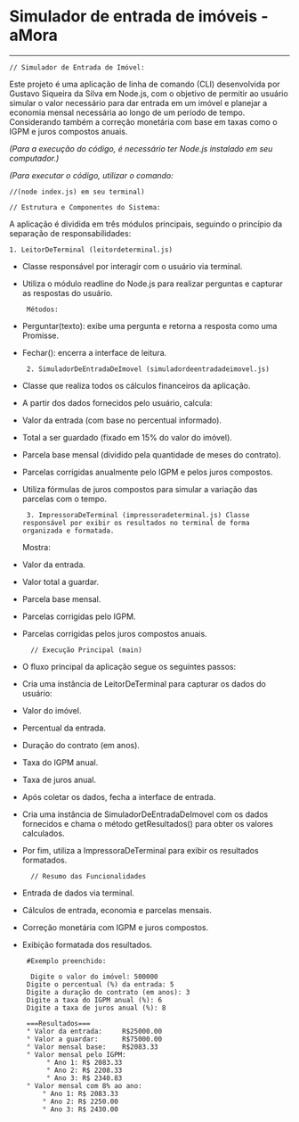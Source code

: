 
# Simulador de entrada de imóveis - aMora
---------------------------------------------------------------
    // Simulador de Entrada de Imóvel: 
Este projeto é uma aplicação de linha de comando (CLI) desenvolvida por Gustavo Siqueira da Silva em Node.js, com o objetivo de permitir ao usuário simular o valor necessário para dar entrada em um imóvel e planejar a economia mensal necessária ao longo de um período de tempo. Considerando também a correção monetária com base em taxas como o IGPM e juros compostos anuais.

*(Para a execução do código, é necessário ter Node.js instalado em seu computador.)*

*(Para executar o código, utilizar o comando:*

    //(node index.js) em seu terminal)

    // Estrutura e Componentes do Sistema:

A aplicação é dividida em três módulos principais, seguindo o princípio da separação de responsabilidades:

    1. LeitorDeTerminal (leitordeterminal.js)

 - Classe responsável por interagir com o usuário via terminal.

 - Utiliza o módulo readline do Node.js para realizar perguntas e capturar as respostas do usuário.

        Métodos:

 - Perguntar(texto): exibe uma pergunta e retorna a resposta como uma Promisse.

 - Fechar(): encerra a interface de leitura.

        2. SimuladorDeEntradaDeImovel (simuladordeentradadeimovel.js)

 - Classe que realiza todos os cálculos financeiros da aplicação.

 - A partir dos dados fornecidos pelo usuário, calcula:

 - Valor da entrada (com base no percentual informado).

 - Total a ser guardado (fixado em 15% do valor do imóvel).

 - Parcela base mensal (dividido pela quantidade de meses do contrato).

 - Parcelas corrigidas anualmente pelo IGPM e pelos juros compostos.

 - Utiliza fórmulas de juros compostos para simular a variação das parcelas com o tempo.

        3. ImpressoraDeTerminal (impressoradeterminal.js) Classe responsável por exibir os resultados no terminal de forma organizada e formatada.

    Mostra:

 - Valor da entrada.

 - Valor total a guardar.

 - Parcela base mensal.

 - Parcelas corrigidas pelo IGPM.

 - Parcelas corrigidas pelos juros compostos anuais.



         // Execução Principal (main)

 - O fluxo principal da aplicação segue os seguintes passos:

 - Cria uma instância de LeitorDeTerminal para capturar os dados do usuário:

 - Valor do imóvel.

 - Percentual da entrada.

 - Duração do contrato (em anos).

 - Taxa do IGPM anual.

 - Taxa de juros anual.

 - Após coletar os dados, fecha a interface de entrada.

 - Cria uma instância de SimuladorDeEntradaDeImovel com os dados fornecidos e chama o método getResultados() para obter os valores calculados.

 - Por fim, utiliza a ImpressoraDeTerminal para exibir os resultados formatados.
 

         // Resumo das Funcionalidades

 - Entrada de dados via terminal.

 - Cálculos de entrada, economia e parcelas mensais.

 - Correção monetária com IGPM e juros compostos.

 - Exibição formatada dos resultados.

        #Exemplo preenchido:

         Digite o valor do imóvel: 500000
        Digite o percentual (%) da entrada: 5
        Digite a duração do contrato (em anos): 3 
        Digite a taxa do IGPM anual (%): 6
        Digite a taxa de juros anual (%): 8 

        ===Resultados===
        ° Valor da entrada:     R$25000.00
        ° Valor a guardar:      R$75000.00
        ° Valor mensal base:    R$2083.33
        ° Valor mensal pelo IGPM:
             ° Ano 1: R$ 2083.33
             ° Ano 2: R$ 2208.33
             ° Ano 3: R$ 2340.83
        ° Valor mensal com 8% ao ano:
            ° Ano 1: R$ 2083.33
            ° Ano 2: R$ 2250.00
            ° Ano 3: R$ 2430.00




